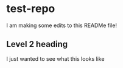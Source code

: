 # test-repo
I am making some edits to this READMe file!

## Level 2 heading
I just wanted to see what this looks like
